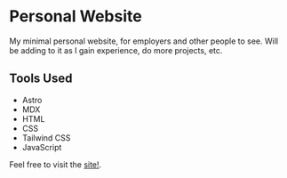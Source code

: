 # Personal Website

My minimal personal website, for employers and other people to see. Will be adding to it as I gain experience, do more projects, etc.

## Tools Used

- Astro
- MDX
- HTML
- CSS
- Tailwind CSS
- JavaScript

Feel free to visit the [site!](https://brendenkohut.com).
